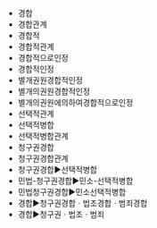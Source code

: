 - 경합
- 경합관계
- 경합적
- 경합적관계
- 경합적으로인정
- 경합적인정
- 별개권원경합적인정
- 별개의권원경합적인정
- 별개의권원에의하여경합적으로인정
- 선택적관계
- 선택적병합
- 선택적병합관계
- 청구권경합
- 청구권경합관계
- 청구권경합▶️선택적병합
- 민법-청구권경합▶️민소-선택적병합
- 민법청구권경합▶️민소선택적병합
- 경합▶️청구권경합ㆍ법조경합ㆍ범죄경합
- 경합▶️청구권ㆍ법조ㆍ범죄


